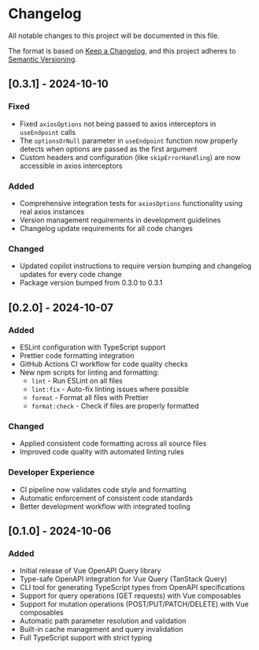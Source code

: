 # Changelog

All notable changes to this project will be documented in this file.

The format is based on [Keep a Changelog](https://keepachangelog.com/en/1.0.0/),
and this project adheres to [Semantic Versioning](https://semver.org/spec/v2.0.0.html).

## [0.3.1] - 2024-10-10

### Fixed

- Fixed `axiosOptions` not being passed to axios interceptors in `useEndpoint` calls
- The `optionsOrNull` parameter in `useEndpoint` function now properly detects when options are passed as the first argument
- Custom headers and configuration (like `skipErrorHandling`) are now accessible in axios interceptors

### Added

- Comprehensive integration tests for `axiosOptions` functionality using real axios instances
- Version management requirements in development guidelines
- Changelog update requirements for all code changes

### Changed

- Updated copilot instructions to require version bumping and changelog updates for every code change
- Package version bumped from 0.3.0 to 0.3.1

## [0.2.0] - 2024-10-07

### Added

- ESLint configuration with TypeScript support
- Prettier code formatting integration
- GitHub Actions CI workflow for code quality checks
- New npm scripts for linting and formatting:
  - `lint` - Run ESLint on all files
  - `lint:fix` - Auto-fix linting issues where possible
  - `format` - Format all files with Prettier
  - `format:check` - Check if files are properly formatted

### Changed

- Applied consistent code formatting across all source files
- Improved code quality with automated linting rules

### Developer Experience

- CI pipeline now validates code style and formatting
- Automatic enforcement of consistent code standards
- Better development workflow with integrated tooling

## [0.1.0] - 2024-10-06

### Added

- Initial release of Vue OpenAPI Query library
- Type-safe OpenAPI integration for Vue Query (TanStack Query)
- CLI tool for generating TypeScript types from OpenAPI specifications
- Support for query operations (GET requests) with Vue composables
- Support for mutation operations (POST/PUT/PATCH/DELETE) with Vue composables
- Automatic path parameter resolution and validation
- Built-in cache management and query invalidation
- Full TypeScript support with strict typing
